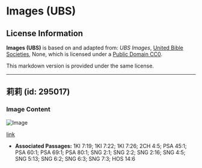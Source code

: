 # Images (UBS)

## License Information

**Images (UBS)** is based on and adapted from: _UBS Images_, [United Bible Societies](https://unitedbiblesocieties.org/), None, which is licensed under a [Public Domain CC0](https://creativecommons.org/public-domain/cc0/).

This markdown version is provided under the same license.



--------------------------------

## 莉莉 (id: 295017)

### Image Content

![Image](https://cdn.aquifer.bible/aquifer-content/resources/Media/WEB-0591_lily.jpg)

[link](https://cdn.aquifer.bible/aquifer-content/resources/Media/WEB-0591_lily.jpg)

* **Associated Passages:** 1KI 7:19; 1KI 7:22; 1KI 7:26; 2CH 4:5; PSA 45:1; PSA 60:1; PSA 69:1; PSA 80:1; SNG 2:1; SNG 2:2; SNG 2:16; SNG 4:5; SNG 5:13; SNG 6:2; SNG 6:3; SNG 7:3; HOS 14:6

